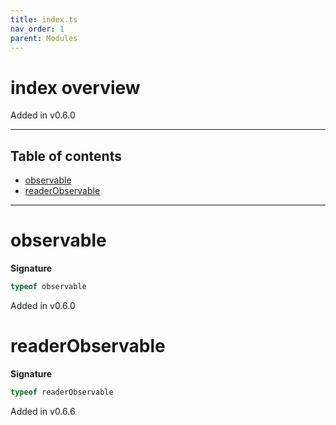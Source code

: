```yaml
---
title: index.ts
nav_order: 1
parent: Modules
---
```


# index overview

Added in v0.6.0

---

<h2 class="text-delta">Table of contents</h2>

- [observable](#observable)
- [readerObservable](#readerobservable)

---

# observable

**Signature**

```ts
typeof observable
```

Added in v0.6.0

# readerObservable

**Signature**

```ts
typeof readerObservable
```

Added in v0.6.6
